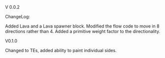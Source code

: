 V 0.0.2

ChangeLog:

Added Lava and a Lava spawner block.
Modified the flow code to move in 8 directions rather than 4.
Added a primitive weight factor to the directionality.

V0.1.0

Changed to TEs, added ability to paint individual sides.